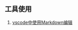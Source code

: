<!-- 目录 start -->
## 工具使用
1. [vscode中使用Markdown编辑](https://github.com/a86861636/mdBlog/blob/main/article/工具使用/vscode中使用Markdown编辑.md)
<!-- 目录 end -->
